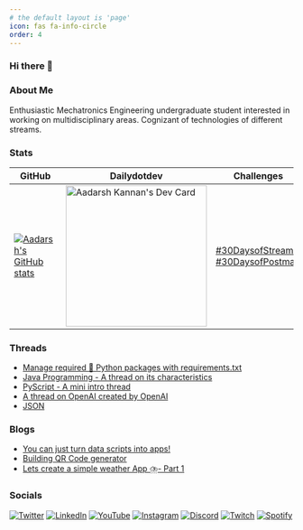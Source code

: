 ```yaml
---
# the default layout is 'page'
icon: fas fa-info-circle
order: 4
---
```



### Hi there 👋

### About Me

Enthusiastic Mechatronics Engineering undergraduate student interested in working on multidisciplinary areas. Cognizant of technologies of different streams.

### Stats
 
| GitHub | Dailydotdev | Challenges | 
|--|--| -- | 
|[![Aadarsh's GitHub stats](https://github-readme-stats.vercel.app/api?username=dotaadarsh&show_icons=true&theme=tokyonight)](https://github.com/dotaadarsh)  | <a href="https://app.daily.dev/dotaadarsh"><img src="https://api.daily.dev/devcards/c4c24e45c7b14c62939c3181ea232e74.png?r=wo8" width="250" alt="Aadarsh Kannan's Dev Card"/></a> | [#30DaysofStreamlit](https://github.com/dotaadarsh/30DaysOfStreamlit) [#30DaysofPostman](https://badgr.com/backpack/badges/62b3613f29c0056d6cef389c)|

### Threads
<!-- BLOG-POST-LIST:START -->
- [Manage required 🐍 Python packages with requirements.txt](https://typefully.com/dotaadarsh/shXP1Xn)
- [Java Programming - A thread on its characteristics](https://typefully.com/dotaadarsh/5EUFbUq)
- [PyScript - A mini intro thread](https://typefully.com/dotaadarsh/0El2zjz)
- [A thread on OpenAI created by OpenAI](https://typefully.com/dotaadarsh/OIlFkx1)
- [JSON](https://typefully.com/dotaadarsh/GKNWo2y)
<!-- BLOG-POST-LIST:END -->

### Blogs

- [You can just turn data scripts into apps!](https://aadarshkannan.hashnode.dev/you-can-just-turn-data-scripts-into-apps)
- [Building QR Code generator](https://aadarshkannan.hashnode.dev/building-qr-code-generator)
- [Lets create a simple weather App ⛈️- Part 1](https://aadarshkannan.hashnode.dev/lets-create-a-simple-weather-app-part-1)

### Socials

[![Twitter](https://img.shields.io/badge/twitter-%231DA1F2.svg?style=for-the-badge&logo=Twitter&logoColor=white)](https://twitter.com/dotaadarsh)
[![LinkedIn](https://img.shields.io/badge/linkedin-%230077B5.svg?style=for-the-badge&logo=linkedin&logoColor=white)](https://www.linkedin.com/in/dotaadarsh)
[![YouTube](https://img.shields.io/badge/YouTube-%23FF0000.svg?style=for-the-badge&logo=YouTube&logoColor=white)](https://www.youtube.com/channel/UC2lF8WzupeGxSWkKbzRnOZg)
[![Instagram](https://img.shields.io/badge/Instagram-%23E4405F.svg?style=for-the-badge&logo=Instagram&logoColor=white)](https://www.instagram.com/dotaadarsh/)
[![Discord](https://img.shields.io/badge/Discord-%237289DA.svg?style=for-the-badge&logo=discord&logoColor=white)](https://discord.com/invite/Jj8xeWpnEe)
[![Twitch](https://img.shields.io/badge/Twitch-%239146FF.svg?style=for-the-badge&logo=Twitch&logoColor=white)](https://www.twitch.tv/dotaadarsh)
[![Spotify](https://img.shields.io/badge/Spotify-1ED760?style=for-the-badge&logo=spotify&logoColor=white)](https://open.spotify.com/user/w4vmhygkyyzefhe1u3bpqrlo6)
